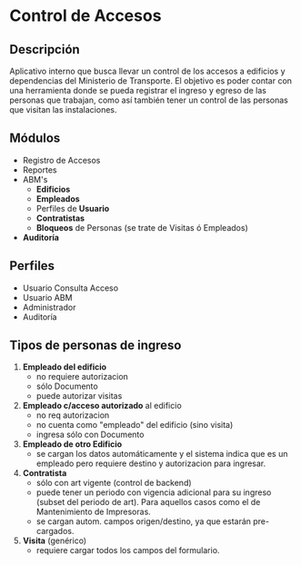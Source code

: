 # Control de Accesos

## Descripción
Aplicativo interno que busca llevar un control de los accesos a edificios y dependencias del Ministerio de Transporte. El objetivo es poder contar con una herramienta donde se pueda registrar el ingreso y egreso de las personas que trabajan, como así también tener un control de las personas que visitan las instalaciones.

## Módulos
- Registro de Accesos
- Reportes
- ABM's
	- **Edificios**
	- **Empleados**
	- Perfiles de **Usuario**
	- **Contratistas**
	- **Bloqueos** de Personas (se trate de Visitas ó Empleados)
- **Auditoría**

## Perfiles
- Usuario Consulta Acceso
- Usuario ABM
- Administrador
- Auditoría


## Tipos de personas de ingreso

1. **Empleado del edificio**
	- no requiere autorizacion
	- sólo Documento
	- puede autorizar visitas
2. **Empleado c/acceso autorizado** al edificio
	- no req autorizacion
	- no cuenta como "empleado" del edificio (sino visita)
	- ingresa sólo con Documento
3. **Empleado de otro Edificio**
	- se cargan los datos automáticamente y el sistema indica que es un empleado pero requiere destino y autorizacion para ingresar.
4. **Contratista**
	- sólo con art vigente (control de backend)
	- puede tener un periodo con vigencia adicional para su ingreso (subset del periodo de art). Para aquellos casos como el de Mantenimiento de Impresoras.
	- se cargan autom. campos origen/destino, ya que estarán pre-cargados.
5. **Visita** (genérico)
	- requiere cargar todos los campos del formulario.
